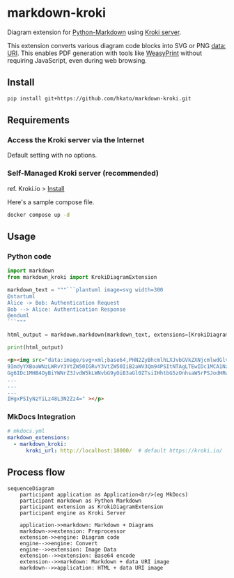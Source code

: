 # markdown-kroki

Diagram extension for [Python-Markdown][python-markdown] using [Kroki server][kuroki].

This extension converts various diagram code blocks into SVG or PNG [data: URI][data-uri].
This enables PDF generation with tools like [WeasyPrint][wasyprint] without requiring JavaScript, even during web browsing.

[mermaid]: https://mermaid.js.org/
[python-markdown]: https://python-markdown.github.io/
[kuroki]: https://kroki.io/
[data-uri]: https://developer.mozilla.org/en-US/docs/Web/URI/Reference/Schemes/data
[wasyprint]: https://weasyprint.org/

## Install

```sh
pip install git+https://github.com/hkato/markdown-kroki.git
```

## Requirements

### Access the Kroki server via the Internet

Default setting with no options.

### Self-Managed Kroki server (recommended)

ref. Kroki.io > [Install](https://kroki.io/#install)

Here's a sample compose file.

```sh
docker compose up -d
```

## Usage

### Python code

````python
import markdown
from markdown_kroki import KrokiDiagramExtension

markdown_text = """```plantuml image=svg width=300
@startuml
Alice -> Bob: Authentication Request
Bob --> Alice: Authentication Response
@enduml
```"""

html_output = markdown.markdown(markdown_text, extensions=[KrokiDiagramExtension(kroki_url='https://kroki.io')])

print(html_output)
````

```html
<p><img src="data:image/svg+xml;base64,PHN2ZyBhcmlhLXJvbGVkZXNjcmlwdGlvbj0ic2VxdWVuY2UiIHJvbGU
9ImdyYXBoaWNzLWRvY3VtZW50IGRvY3VtZW50IiB2aWV3Qm94PSItNTAgLTEwIDc1MCA1NzQiIHN0eWxlPSJtYXgtd2lkd
Gg6IDc1MHB4OyBiYWNrZ3JvdW5kLWNvbG9yOiB3aGl0ZTsiIHhtbG5zOnhsaW5rPSJodHRwOi8vd3d3LnczLm9yZy8xOTk
...
...
...
IHgxPSIyNzYiLz48L3N2Zz4=" ></p>
```

### MkDocs Integration

```yaml
# mkdocs.yml
markdown_extensions:
  - markdown_kroki:
      kroki_url: http://localhost:18000/  # default https://kroki.io/
```

## Process flow

```mermaid
sequenceDiagram
    participant application as Application<br/>(eg MkDocs)
    participant markdown as Python Markdown
    participant extension as KrokiDiagramExtension
    participant engine as Kroki Server

    application->>markdown: Markdown + Diagrams
    markdown->>extension: Preprocessor
    extension->>engine: Diagram code 
    engine-->>engine: Convert
    engine-->>extension: Image Data
    extension-->>extension: Base64 encode
    extension-->>markdown: Markdown + data URI image
    markdown-->>application: HTML + data URI image
```
